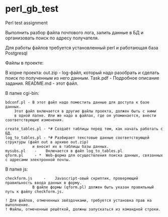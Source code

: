# perl_gb_test
Perl test assignment

Выполнить разбор файла почтового лога, залить данные в БД и организовать поиск по адресу получателя.

Для работы файлов требуется установленный perl и работающая база Postgresql

Файлы в проекте:

В корне проекта:
	out.zip   - log-файл, который надо разобрать и сделать поиск по полученным из него данным.
	Task.pdf  - Подробное описание задания.
	README.md - этот файл.

В папке cgi-bin:

	bdconf.pl - В этот файл надо поместить данные для доступа к базе данных. 
		Этот файл включается в другие файлы проекта, должен быть с ними 
		в одной папке. Или же надо в файлах, где он упоминается, внести соответствующие изменения.

	create_tables.pl - *# Создаёт таблицы перед тем, как начать работать с БД.
	log_to_tables.pl - *# Разбирает текстовые данные соответствующей структуры (файл out в архиве out.zip)
				и вносит их в таблицы базы данных.
	mysubs.pl 	 -    Включается в файл log_to_tables.pl
	qform.pl	 - *  Web-форма для осуществления поиска данных, связанных с адресами электронной почты.

В папке js: 
	
	checkform.js	 -    Javascript-овый скриптик, проверяющий правильность ввода данных в форму.
				В файле формы (qform.pl) должен быть указан правильный путь к файлу checkform.js.

	! Для файлов, отмеченных звёздочками, требуется установка прав на выполнение.
	! Файлы, отмеченные решёткой, должны запускаться из командной строки.
